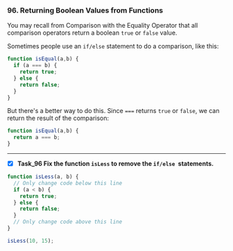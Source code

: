 ### 96. Returning Boolean Values from Functions

You may recall from  Comparison with the Equality Operator that all comparison operators return a boolean `true` or `false` value.

Sometimes people use an `if/else` statement to do a comparison, like this:
```js
function isEqual(a,b) {
  if (a === b) {
    return true;
  } else {
    return false;
  }
}
```
But there's a better way to do this. Since `===` returns `true` or `false`, we can return the result of the comparison:
```js
function isEqual(a,b) {
  return a === b;
}
```
******************************
- [x] **Task_96 Fix the function `isLess` to remove the `if/else `statements.**

```js
function isLess(a, b) {
  // Only change code below this line
  if (a < b) {
    return true;
  } else {
    return false;
  }
  // Only change code above this line
}

isLess(10, 15);
```